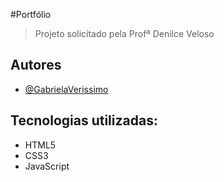 #Portfólio
> Projeto solicitado pela Profª Denilce Veloso

## Autores

- [@GabrielaVerissimo](https://www.github.com/GabrielaVerissimo)

## Tecnologias utilizadas:

- HTML5
- CSS3
- JavaScript
